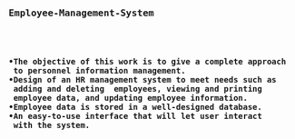 <pre>
 <H3>Employee-Management-System </H3>
<h4>
•The objective of this work is to give a complete approach
 to personnel information management.
•Design of an HR management system to meet needs such as
 adding and deleting  employees, viewing and printing 
 employee data, and updating employee information.
•Employee data is stored in a well-designed database.
•An easy-to-use interface that will let user interact 
 with the system.
</h4>
 </pre>
